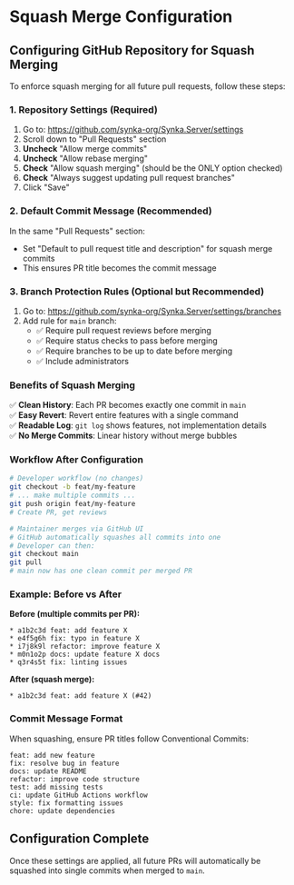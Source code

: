 # Squash Merge Configuration

## Configuring GitHub Repository for Squash Merging

To enforce squash merging for all future pull requests, follow these steps:

### 1. Repository Settings (Required)

1. Go to: <https://github.com/synka-org/Synka.Server/settings>
2. Scroll down to "Pull Requests" section
3. **Uncheck** "Allow merge commits"
4. **Uncheck** "Allow rebase merging"
5. **Check** "Allow squash merging" (should be the ONLY option checked)
6. **Check** "Always suggest updating pull request branches"
7. Click "Save"

### 2. Default Commit Message (Recommended)

In the same "Pull Requests" section:

- Set "Default to pull request title and description" for squash merge commits
- This ensures PR title becomes the commit message

### 3. Branch Protection Rules (Optional but Recommended)

1. Go to: <https://github.com/synka-org/Synka.Server/settings/branches>
2. Add rule for `main` branch:
   - ✅ Require pull request reviews before merging
   - ✅ Require status checks to pass before merging
   - ✅ Require branches to be up to date before merging
   - ✅ Include administrators

### Benefits of Squash Merging

✅ **Clean History**: Each PR becomes exactly one commit in `main`  
✅ **Easy Revert**: Revert entire features with a single command  
✅ **Readable Log**: `git log` shows features, not implementation details  
✅ **No Merge Commits**: Linear history without merge bubbles  

### Workflow After Configuration

```bash
# Developer workflow (no changes)
git checkout -b feat/my-feature
# ... make multiple commits ...
git push origin feat/my-feature
# Create PR, get reviews

# Maintainer merges via GitHub UI
# GitHub automatically squashes all commits into one
# Developer can then:
git checkout main
git pull
# main now has one clean commit per merged PR
```

### Example: Before vs After

**Before (multiple commits per PR):**

```text
* a1b2c3d feat: add feature X
* e4f5g6h fix: typo in feature X
* i7j8k9l refactor: improve feature X
* m0n1o2p docs: update feature X docs
* q3r4s5t fix: linting issues
```

**After (squash merge):**

```text
* a1b2c3d feat: add feature X (#42)
```

### Commit Message Format

When squashing, ensure PR titles follow Conventional Commits:

```text
feat: add new feature
fix: resolve bug in feature
docs: update README
refactor: improve code structure
test: add missing tests
ci: update GitHub Actions workflow
style: fix formatting issues
chore: update dependencies
```

## Configuration Complete

Once these settings are applied, all future PRs will automatically be squashed into single commits when merged to `main`.
